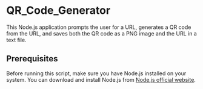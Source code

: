 # QR_Code_Generator


This Node.js application prompts the user for a URL, generates a QR code from the URL, and saves both the QR code as a PNG image and the URL in a text file.

## Prerequisites

Before running this script, make sure you have Node.js installed on your system. You can download and install Node.js from [Node.js official website](https://nodejs.org/).

